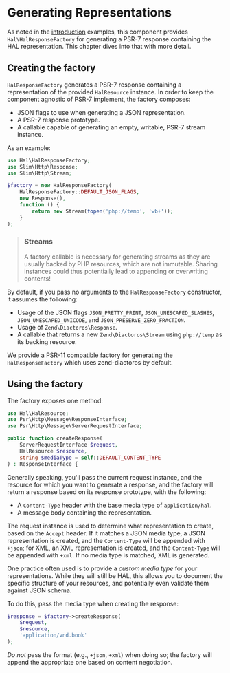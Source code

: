 # Generating Representations

As noted in the [introduction](intro.md) examples, this component provides
`Hal\HalResponseFactory` for generating a PSR-7 response containing the HAL
representation. This chapter dives into that with more detail.

## Creating the factory

`HalResponseFactory` generates a PSR-7 response containing a representation of
the provided `HalResource` instance. In order to keep the component agnostic of
PSR-7 implement, the factory composes:

- JSON flags to use when generating a JSON representation.
- A PSR-7 response prototype.
- A callable capable of generating an empty, writable, PSR-7 stream instance.

As an example:

```php
use Hal\HalResponseFactory;
use Slim\Http\Response;
use Slim\Http\Stream;

$factory = new HalResponseFactory(
    HalResponseFactory::DEFAULT_JSON_FLAGS,
    new Response(),
    function () {
        return new Stream(fopen('php://temp', 'wb+'));
    }
);
```

> ### Streams
>
> A factory callable is necessary for generating streams as they are usually
> backed by PHP resources, which are not immutable. Sharing instances could
> thus potentially lead to appending or overwriting contents!

By default, if you pass no arguments to the `HalResponseFactory` constructor, it
assumes the following:

- Usage of the JSON flags `JSON_PRETTY_PRINT`, `JSON_UNESCAPED_SLASHES`,
  `JSON_UNESCAPED_UNICODE`, and `JSON_PRESERVE_ZERO_FRACTION`.
- Usage of `Zend\Diactoros\Response`.
- A callable that returns a new `Zend\Diactoros\Stream` using `php://temp` as
  its backing resource.

We provide a PSR-11 compatible factory for generating the `HalResponseFactory`
which uses zend-diactoros by default.

## Using the factory

The factory exposes one method:

```php
use Hal\HalResource;
use Psr\Http\Message\ResponseInterface;
use Psr\Http\Message\ServerRequestInterface;

public function createResponse(
    ServerRequestInterface $request,
    HalResource $resource,
    string $mediaType = self::DEFAULT_CONTENT_TYPE
) : ResponseInterface {
```

Generally speaking, you'll pass the current request instance, and the resource
for which you want to generate a response, and the factory will return a
response based on its response prototype, with the following:

- A `Content-Type` header with the base media type of `application/hal`.
- A message body containing the representation.

The request instance is used to determine what representation to create, based
on the `Accept` header. If it matches a JSON media type, a JSON representation
is created, and the `Content-Type` will be appended with `+json`; for XML, an
XML representation is created, and the `Content-Type` will be appended with
`+xml`. If no media type is matched, XML is generated.

One practice often used is to provide a _custom media type_ for your
representations. While they will still be HAL, this allows you to document the
specific structure of your resources, and potentially even validate them against
JSON schema.

To do this, pass the media type when creating the response:

```php
$response = $factory->createResponse(
    $request,
    $resource,
    'application/vnd.book'
);
```

_Do not_ pass the format (e.g., `+json`, `+xml`) when doing so; the factory will
append the appropriate one based on content negotiation.

